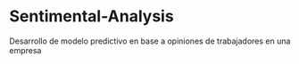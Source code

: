 # Sentimental-Analysis
Desarrollo de modelo predictivo en base a opiniones de trabajadores en una empresa

